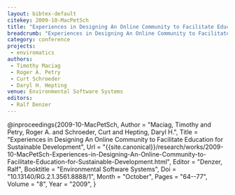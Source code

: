 ```yaml
---
layout: bibtex-default
citekey: 2009-10-MacPetSch
title: "Experiences in Designing An Online Community to Facilitate Education for Sustainable Development (2009)"
breadcrumb: "Experiences in Designing An Online Community to Facilitate Education for Sustainable Development (2009)"
category: conference
projects:
 - enviromatics
authors:
 - Timothy Maciag
 - Roger A. Petry
 - Curt Schroeder
 - Daryl H. Hepting
venue: Environmental Software Systems
editors:
 - Ralf Denzer
---
```

@inproceedings{2009-10-MacPetSch,
	Author =  "Maciag, Timothy and Petry, Roger A. and Schroeder, Curt and Hepting, Daryl H.",
	Title =  "Experiences in Designing An Online Community to Facilitate Education for Sustainable Development",
	Url = \"{{site.canonical}}/research/works/2009-10-MacPetSch-Experiences-in-Designing-An-Online-Community-to-Facilitate-Education-for-Sustainable-Development.html\",
	Editor =  "Denzer, Ralf",
	Booktitle =  "Environmental Software Systems",
	Doi =  "10.13140/RG.2.1.3561.8888/1",
	Month =  "October",
	Pages =  "64--77",
	Volume =  "8",
	Year =  "2009",
}
